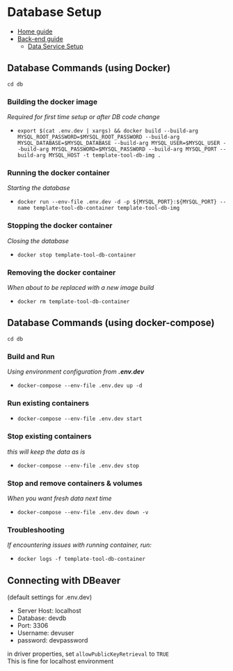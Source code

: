 # Database Setup
- [Home guide](../../README.md)
- [Back-end guide](../README.md)
  - [Data Service Setup](../data-service/README.md)

## Database Commands (using Docker)
`cd db`

### Building the docker image
*Required for first time setup or after DB code change*
- `export $(cat .env.dev | xargs) && docker build --build-arg MYSQL_ROOT_PASSWORD=$MYSQL_ROOT_PASSWORD --build-arg MYSQL_DATABASE=$MYSQL_DATABASE --build-arg MYSQL_USER=$MYSQL_USER --build-arg MYSQL_PASSWORD=$MYSQL_PASSWORD --build-arg MYSQL_PORT --build-arg MYSQL_HOST -t template-tool-db-img .`

### Running the docker container
*Starting the database*
- `docker run --env-file .env.dev -d -p ${MYSQL_PORT}:${MYSQL_PORT} --name template-tool-db-container template-tool-db-img`

### Stopping the docker container
*Closing the database*
- `docker stop template-tool-db-container`

### Removing the docker container
*When about to be replaced with a new image build*
- `docker rm template-tool-db-container`

## Database Commands (using docker-compose)
`cd db`

### Build and Run
*Using environment configuration from **.env.dev***
- `docker-compose --env-file .env.dev up -d`

### Run existing containers
- `docker-compose --env-file .env.dev start`

### Stop existing containers
*this will keep the data as is*
- `docker-compose --env-file .env.dev stop`

### Stop and remove containers & volumes
*When you want fresh data next time*
- `docker-compose --env-file .env.dev down -v`

### Troubleshooting
*If encountering issues with running container, run:*
- `docker logs -f template-tool-db-container`

## Connecting with DBeaver
(default settings for .env.dev)
- Server Host: localhost
- Database: devdb
- Port: 3306
- Username: devuser
- password: devpassword

in driver properties, set `allowPublicKeyRetrieval` to `TRUE`
<br>
This is fine for localhost environment